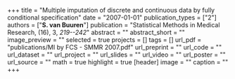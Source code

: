 +++
title = "Multiple imputation of discrete and continuous data by fully conditional specification"
date = "2007-01-01"
publication_types = ["2"]
authors = ["**S. van Buuren**"]
publication = "Statistical Methods in Medical Research, (16), 3, _219--242_"
abstract = ""
abstract_short = ""
image_preview = ""
selected = true
projects = []
tags = []
url_pdf = "publications/MI by FCS - SMMR 2007.pdf"
url_preprint = ""
url_code = ""
url_dataset = ""
url_project = ""
url_slides = ""
url_video = ""
url_poster = ""
url_source = ""
math = true
highlight = true
[header]
image = ""
caption = ""
+++
